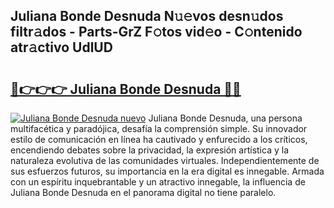 ## Juliana Bonde Desnuda N𝚞𝚎vos desn𝚞dos filtr𝚊dos - Parts-GrZ F𝚘tos vid𝚎o - C𝚘ntenido atr𝚊ctivo UdlUD

# <h2><a href="http://mb6ign.tromn.icu/?c=Juliana+Bonde+Desnuda">🔗👉👉👉 Juliana Bonde Desnuda 🔗🔗</a></h2>

[![Juliana Bonde Desnuda nuevo](https://i.imgur.com/pEAQMta.gif)](http://mb6ign.tromn.icu/?c=Juliana+Bonde+Desnuda)
Juliana Bonde Desnuda, una persona multifacética y paradójica, desafía la comprensión simple. Su innovador estilo de comunicación en línea ha cautivado y enfurecido a los críticos, encendiendo debates sobre la privacidad, la expresión artística y la naturaleza evolutiva de las comunidades virtuales. Independientemente de sus esfuerzos futuros, su importancia en la era digital es innegable. Armada con un espíritu inquebrantable y un atractivo innegable, la influencia de Juliana Bonde Desnuda en el panorama digital no tiene paralelo.
